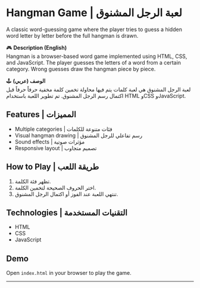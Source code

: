 # Hangman Game | لعبة الرجل المشنوق

A classic word-guessing game where the player tries to guess a hidden word letter by letter before the full hangman is drawn.

🎮 **Description (English)**  
Hangman is a browser-based word game implemented using HTML, CSS, and JavaScript. The player guesses the letters of a word from a certain category. Wrong guesses draw the hangman piece by piece.

🕹️ **الوصف (عربي)**  
لعبة الرجل المشنوق هي لعبة كلمات يتم فيها محاولة تخمين كلمة مخفية حرفاً حرفاً قبل اكتمال رسم الرجل المشنوق. تم تطوير اللعبة باستخدام HTML وCSS وJavaScript.

## Features | المميزات
- Multiple categories | فئات متنوعة للكلمات
- Visual hangman drawing | رسم تفاعلي للرجل المشنوق
- Sound effects | مؤثرات صوتية
- Responsive layout | تصميم متجاوب

## How to Play | طريقة اللعب
1. تظهر فئة الكلمة.
2. اختر الحروف الصحيحة لتخمين الكلمة.
3. تنتهي اللعبة عند الفوز أو اكتمال الرجل المشنوق.

## Technologies | التقنيات المستخدمة
- HTML
- CSS
- JavaScript

## Demo
Open `index.html` in your browser to play the game.

---
